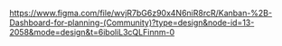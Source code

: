 https://www.figma.com/file/wvjR7bG6z90x4N6niR8rcR/Kanban-%2B-Dashboard-for-planning-(Community)?type=design&node-id=13-2058&mode=design&t=6iboliL3cQLFinnm-0
